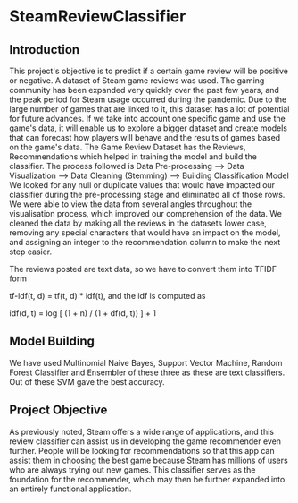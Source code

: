# SteamReviewClassifier

## Introduction
This project's objective is to predict if a certain game review will be positive or negative.
A dataset of Steam game reviews was used. The gaming community has been expanded very quickly over the past few years, and the peak period for Steam usage occurred during the pandemic.
Due to the large number of games that are linked to it, this dataset has a lot of potential for future advances. If we take into account one specific game and use the game's data, it will enable us to explore a bigger dataset and create models that can forecast how players will behave and the results of games based on the game's data. The Game Review Dataset has the Reviews, Recommendations which helped in training the model and build the classifier.
The process followed is Data Pre-processing --> Data Visualization --> Data Cleaning (Stemming) --> Building Classification Model
We looked for any null or duplicate values that would have impacted our classifier during the pre-processing stage and eliminated all of those rows. We were able to view the data from several angles throughout the visualisation process, which improved our comprehension of the data. We cleaned the data by making all the reviews in the datasets lower case, removing any special characters that would have an impact on the model, and assigning an integer to the recommendation column to make the next step easier. 

The reviews posted are text data, so we have to convert them into TFIDF form

tf-idf(t, d) = tf(t, d) * idf(t), and the idf is computed as

idf(d, t) = log [ (1 + n) / (1 + df(d, t)) ] + 1

## Model Building

We have used Multinomial Naive Bayes, Support Vector Machine, Random Forest Classifier and Ensembler of these three as these are text classifiers. Out of these SVM gave the best accuracy.

## Project Objective
As previously noted, Steam offers a wide range of applications, and this review classifier can assist us in developing the game recommender even further. People will be looking for recommendations so that this app can assist them in choosing the best game because Steam has millions of users who are always trying out new games. This classifier serves as the foundation for the recommender, which may then be further expanded into an entirely functional application.
